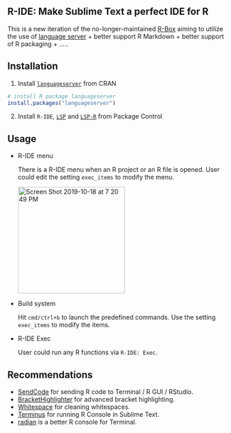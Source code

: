 R-IDE: Make Sublime Text a perfect IDE for R
------------

This is a new iteration of the no-longer-maintained [R-Box](https://github.com/randy3k/R-Box) aiming to utilize the use
  of [language server](https://github.com/REditorSupport/languageserver) + better support R Markdown + better support of R packaging + .....

## Installation

1. Install [`languageserver`](https://github.com/REditorSupport/languageserver) from CRAN
```R
# install R package languageserver
install.packages("languageserver")
```

2. Install `R-IDE`, [`LSP`](https://github.com/sublimelsp/LSP) and [`LSP-R`](https://github.com/sublimelsp/LSP-R) from Package Control


## Usage

- R-IDE menu

    There is a R-IDE menu when an R project or an R file is opened. User could edit the setting `exec_items` to modify the menu.

    <img width="240" alt="Screen Shot 2019-10-18 at 7 20 49 PM" src="https://user-images.githubusercontent.com/1690993/67136543-789a7b80-f1dc-11e9-9156-98d2e64e25fd.png">

- Build system

    Hit `cmd/ctrl+b` to launch the predefined commands. Use the setting `exec_items` to modify the items.

- R-IDE Exec

    User could run any R functions via `R-IDE: Exec`.


## Recommendations

- [SendCode](https://github.com/randy3k/SendCode) for sending R code to Terminal / R GUI / RStudio.
- [Bracket​Highlighter](https://github.com/facelessuser/BracketHighlighter) for advanced bracket highlighting.
- [Whitespace](https://github.com/randy3k/Whitespace) for cleaning whitespaces.
- [Terminus](https://github.com/randy3k/Terminus) for running R Console in Sublime Text.
- [radian](https://github.com/randy3k/radian) is a better R console for Terminal.
